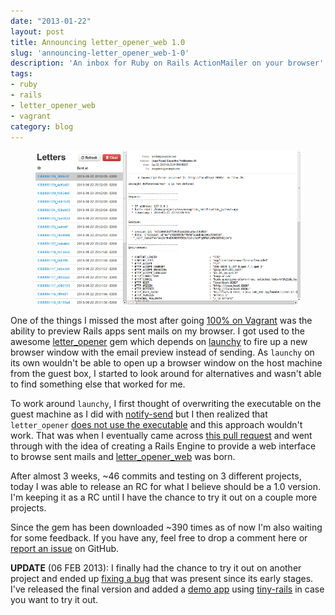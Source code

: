 ```yaml
---
date: "2013-01-22"
layout: post
title: Announcing letter_opener_web 1.0
slug: 'announcing-letter_opener_web-1-0'
description: 'An inbox for Ruby on Rails ActionMailer on your browser'
tags:
- ruby
- rails
- letter_opener_web
- vagrant
category: blog
---
```


<figure class="center">
  <a href="/images/posts/letter_opener_web-ui.png"><img src="/images/posts/letter_opener_web-ui.png"></a>
</figure>

One of the things I missed the most after going [100% on Vagrant](/blog/2013-01-17-100-percent-on-vagrant)
was the ability to preview Rails apps sent mails on my browser. I got used to the
awesome [letter_opener](https://github.com/ryanb/letter_opener) gem which depends
on [launchy](https://github.com/copiousfreetime/launchy) to fire up a new browser
window with the email preview instead of sending. As `launchy` on its own wouldn't
be able to open up a browser window on the host machine from the guest box, I started
to look around for alternatives and wasn't able to find something else that worked
for me.

To work around `launchy`, I first thought of overwriting the executable on the guest
machine as I did with [notify-send](https://github.com/fgrehm/vagrant-notify)
but I then realized that `letter_opener`
[does not use the executable](https://github.com/ryanb/letter_opener/blob/master/lib/letter_opener/delivery_method.rb#L15)
and this approach wouldn't work. That was when I eventually came across
[this pull request](https://github.com/ryanb/letter_opener/pull/12) and went through
with the idea of creating a Rails Engine to provide a web interface to browse
sent mails and [letter_opener_web](https://github.com/fgrehm/letter_opener_web)
was born.

After almost 3 weeks, ~46 commits and testing on 3 different projects, today I was
able to release an RC for what I believe should be a 1.0 version. I'm keeping it
as a RC until I have the chance to try it out on a couple more projects.

Since the gem has been downloaded ~390 times as of now I'm also waiting for some
feedback. If you have any, feel free to drop a comment here or [report an issue](
https://github.com/fgrehm/letter_opener_web/issues) on GitHub.

**UPDATE** (06 FEB 2013): I finally had the chance to try it out on another project
and ended up [fixing a bug](https://github.com/fgrehm/letter_opener_web/commit/e51b3c4ea9b6880ae24b3f7df1ca91ba38830f20)
that was present since its early stages. I've released the final version and added
a [demo app](https://github.com/fgrehm/letter_opener_web#try-it-out) using
[tiny-rails](https://github.com/fgrehm/tiny-rails) in case you want to try it out.
